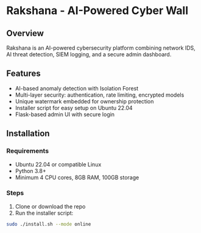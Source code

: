 # Rakshana - AI-Powered Cyber Wall

## Overview
Rakshana is an AI-powered cybersecurity platform combining network IDS, AI threat detection, SIEM logging, and a secure admin dashboard.

## Features
- AI-based anomaly detection with Isolation Forest  
- Multi-layer security: authentication, rate limiting, encrypted models  
- Unique watermark embedded for ownership protection  
- Installer script for easy setup on Ubuntu 22.04  
- Flask-based admin UI with secure login  

## Installation

### Requirements
- Ubuntu 22.04 or compatible Linux  
- Python 3.8+  
- Minimum 4 CPU cores, 8GB RAM, 100GB storage  

### Steps
1. Clone or download the repo  
2. Run the installer script:
```bash
sudo ./install.sh --mode online
